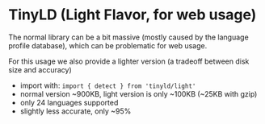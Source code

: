 # **TinyLD** (Light Flavor, for web usage)

The normal library can be a bit massive (mostly caused by the language profile database), which can be problematic for web usage.

For this usage we also provide a lighter version (a tradeoff between disk size and accuracy)

- import with: `import { detect } from 'tinyld/light'`
- normal version ~900KB, light version is only ~100KB (~25KB with gzip)
- only 24 languages supported
- slightly less accurate, only ~95%
